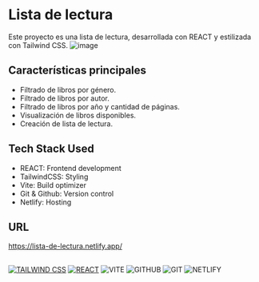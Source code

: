 # Lista de lectura

Este proyecto es una lista de lectura, desarrollada con REACT y estilizada con Tailwind CSS.
![image](https://github.com/Krlozces/Lista-de-Lectura/assets/103806591/ef1adf5f-bab0-4b2a-89ab-074683c79079)

## Características principales
- Filtrado de libros por género.
- Filtrado de libros por autor.
- Filtrado de libros por año y cantidad de páginas.
- Visualización de libros disponibles.
- Creación de lista de lectura.

## Tech Stack Used
  - REACT: Frontend development
  - TailwindCSS: Styling
  - Vite: Build optimizer
  - Git & Github: Version control
  - Netlify: Hosting

## URL
https://lista-de-lectura.netlify.app/
## 
[![TAILWIND CSS](https://img.shields.io/badge/Tailwind_CSS-38B2AC?style=for-the-badge&logo=tailwind-css&logoColor=white)](https://tailwindcss.com/)
[![REACT](https://img.shields.io/badge/React-20232A?style=for-the-badge&logo=react&logoColor=61DAFB)](https://reactjs.org/)
![VITE](https://img.shields.io/badge/Vite-B73BFE?style=for-the-badge&logo=vite&logoColor=FFD62E)
![GITHUB](https://img.shields.io/badge/GitHub-100000?style=for-the-badge&logo=github&logoColor=white)
![GIT](https://img.shields.io/badge/GIT-E44C30?style=for-the-badge&logo=git&logoColor=white)
![NETLIFY](https://img.shields.io/badge/Netlify-00C7B7?style=for-the-badge&logo=netlify&logoColor=white)
